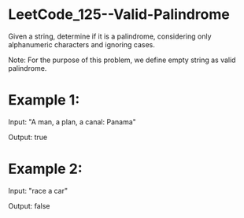# LeetCode_125--Valid-Palindrome

Given a string, determine if it is a palindrome, considering only alphanumeric characters and ignoring cases.

Note: For the purpose of this problem, we define empty string as valid palindrome.

# Example 1:

Input: "A man, a plan, a canal: Panama"

Output: true

# Example 2:

Input: "race a car"

Output: false
